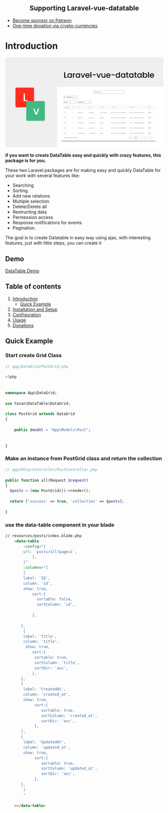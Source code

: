 
<h2 align="center">Supporting Laravel-vue-datatable</h2>

- [Become sponsor on Patreon](https://www.patreon.com/yazan_alnughnugh).
- [One-time donation via crypto-currencies](https://github.com/yazan-alnugnugh/laravel-datatable/blob/master/_docs/Donations/crypto/index.md).


# Introduction

<p align="center">
    <img src="../art/intro-image.png" alt="laravel-vue-datatable intro image">
</p>

**if you want to create DataTable easy and quickly with crazy features, this package is for you.**

These two Laravel packages are for making easy and quickly DataTable for your work with several features like:
- Searching
- Sorting
- Add new relations
- Multiple selection
- Delete/Delete all
- Restructing data
- Permession access
- Response notifications for events
- Pagination.

The goal is to create Datatable in easy way using ajax,
 with interesting features, just with little steps, you can create it

## Demo

 [DataTable Demo](https://packages.tourismcaravan.com/data-table)



## Table of contents

  1. [Introduction](1-introduction.md)
      * [Quick Example](#Quick-Example)
  2. [Installation and Setup](2-Installation-and-Setup.md)
  3. [Configuration](3-Configuration.md)
  4. [Usage](4-Usage.md)
  5. [Donations](https://github.com/yazan-alnugnugh/laravel-datatable/blob/master/_docs/Donations/crypto/index.md)





## Quick Example

### **Start create Grid Class**

```php
// app/DataGrid/PostGrid.php

<?php


namespace App\DataGrid;

use Yazan\DataTable\DataGrid;

class PostGrid extends DataGrid
{

    public $model = "App\Models\Post";


}

```

### **Make an instance from PostGrid class and return the collection**

```php
// app/Http/Controller/PostController.php

public function all(Request $request)
{ 
  $posts = (new PostGrid())->render();
    
  return ['success' => true, 'collection' => $posts];

}

```

### **use the data-table component in your blade**

```html
// resources/posts/index.blade.php
    <data-table
        :config="{
        url: `posts/all?page=1`,
            },
        }"
        :columns="[
        {
        label: 'ID',
        column: 'id',
        show: true,
            sort:{
              sortable: false,
              sortColumn: 'id',

            },

       },
        {
        label: 'Title',
        column: 'title',
         show: true,
            sort:{
             sortable: true,
             sortColumn: 'title',
             sortDir: 'asc',
            },
       },
       {
        label: 'CreatedAt',
        column: 'created_at',
        show: true,
             sort:{
                sortable: true,
                sortColumn: 'created_at',
                sortDir: 'asc',
             },
       },
       {
        label: 'UpdatedAt',
        column: 'updated_at',
        show: true,
             sort:{
                sortable: true,
                sortColumn: 'updated_at',
                sortDir: 'asc',
             },
       },
        ]
        "

    ></data-table>
```
